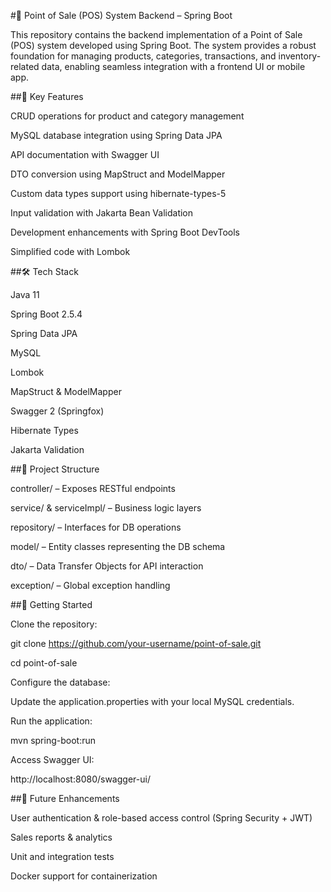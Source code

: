 #🛒 Point of Sale (POS) System Backend – Spring Boot

This repository contains the backend implementation of a Point of Sale (POS) system developed using Spring Boot. The system provides a robust foundation for managing products, categories, transactions, and inventory-related data, enabling seamless integration with a frontend UI or mobile app.

##🔧 Key Features

CRUD operations for product and category management

MySQL database integration using Spring Data JPA

API documentation with Swagger UI

DTO conversion using MapStruct and ModelMapper

Custom data types support using hibernate-types-5

Input validation with Jakarta Bean Validation

Development enhancements with Spring Boot DevTools

Simplified code with Lombok

##🛠 Tech Stack

Java 11

Spring Boot 2.5.4

Spring Data JPA

MySQL


Lombok

MapStruct & ModelMapper

Swagger 2 (Springfox)

Hibernate Types

Jakarta Validation

##📁 Project Structure

controller/ – Exposes RESTful endpoints

service/ & serviceImpl/ – Business logic layers

repository/ – Interfaces for DB operations

model/ – Entity classes representing the DB schema

dto/ – Data Transfer Objects for API interaction

exception/ – Global exception handling

##🚀 Getting Started

Clone the repository:

git clone https://github.com/your-username/point-of-sale.git

cd point-of-sale


Configure the database:

Update the application.properties with your local MySQL credentials.

Run the application:

mvn spring-boot:run

Access Swagger UI:

http://localhost:8080/swagger-ui/

##📌 Future Enhancements

User authentication & role-based access control (Spring Security + JWT)

Sales reports & analytics

Unit and integration tests

Docker support for containerization
